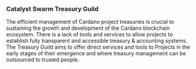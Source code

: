 ### Catalyst Swarm Treasury Guild
The efficient management of Cardano project treasuries is crucial to sustaining the growth and development of the Cardano blockchain ecosystem. There is a lack of tools and services to allow projects to establish fully transparent and accessible treasury & accounting systems.
The Treasury Guild aims to offer direct services and tools to Projects in the early stages of their emergence and where treasury management can be outsourced to trusted people.

